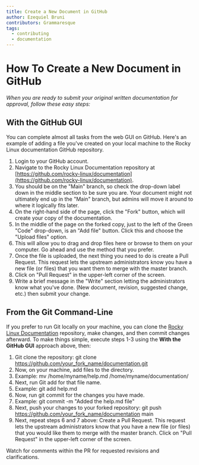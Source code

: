 ```yaml
---
title: Create a New Document in GitHub
author: Ezequiel Bruni
contributors: Grammaresque
tags:
  - contributing
  - documentation
---
```


# How To Create a New Document in GitHub

_When you are ready to submit your original written documentation for approval, follow these easy steps:_


## With the GitHub GUI

You can complete almost all tasks from the web GUI on GitHub. Here's an example of adding a file you've created on your local machine to the Rocky Linux documentation GitHub repository.



1. Login to your GitHub account.
2. Navigate to the Rocky Linux Documentation repository at [https://github.com/rocky-linux/documentation](https://github.com/rocky-linux/documentation).
3. You should be on the "Main" branch, so check the drop-down label down in the middle section to be sure you are. Your document might not ultimately end up in the "Main" branch, but admins will move it around to where it logically fits later.
4. On the right-hand side of the page, click the "Fork" button, which will create your copy of the documentation.
5. In the middle of the page on the forked copy, just to the left of the Green "Code" drop-down, is an "Add file" button. Click this and choose the "Upload files" option.
6. This will allow you to drag and drop files here or browse to them on your computer. Go ahead and use the method that you prefer.
7. Once the file is uploaded, the next thing you need to do is create a Pull Request. This request lets the upstream administrators know you have a new file (or files) that you want them to merge with the master branch.
8. Click on "Pull Request" in the upper-left corner of the screen.
9. Write a brief message in the "Write" section letting the administrators know what you've done. (New document, revision, suggested change, etc.) then submit your change.


## From the Git Command-Line

If you prefer to run Git locally on your machine, you can clone the [Rocky Linux Documentation](https://github.com/rocky-linux/documentation) repository, make changes, and then commit changes afterward. To make things simple, execute steps 1-3 using the **With the GitHub GUI** approach above, then:



1. Git clone the repository: git clone https://github.com/your_fork_name/documentation.git
2. Now, on your machine, add files to the directory.
3. Example: mv /home/myname/help.md /home/myname/documentation/
4. Next, run Git add for that file name.
5. Example: git add help.md
6. Now, run git commit for the changes you have made.
7. Example: git commit -m "Added the help.md file"
8. Next, push your changes to your forked repository: git push https://github.com/your_fork_name/documentation main
9. Next, repeat steps 6 and 7 above: Create a Pull Request. This request lets the upstream administrators know that you have a new file (or files) that you would like them to merge with the master branch. Click on "Pull Request" in the upper-left corner of the screen.

Watch for comments within the PR for requested revisions and clarifications. 
